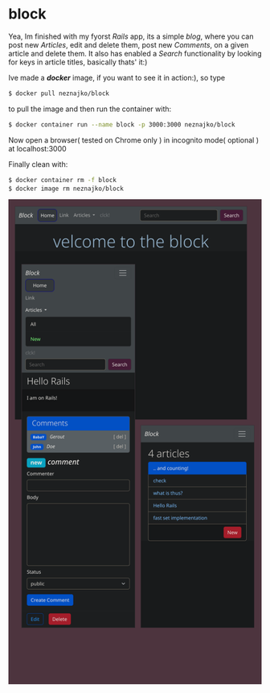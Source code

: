# block
Yea, Im finished with my fyorst *Rails* app, its a simple *blog*,
where you can post new *Articles*, edit and delete them, post new *Comments*,
on a given article and delete them. It also has enabled a *Search* functionality
by looking for keys in article titles, basically thats' it:)

Ive made a ***docker*** image, if you want to see it in action:), so type
```bash
$ docker pull neznajko/block
``` 
to pull the image and then run the container with:
```bash
$ docker container run --name block -p 3000:3000 neznajko/block
```
Now open a browser( tested on Chrome only ) in incognito mode( optional ) at
localhost:3000

Finally clean with:
```bash
$ docker container rm -f block
$ docker image rm neznajko/block
```
![block](public/block.png)
